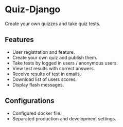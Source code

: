 # Quiz-Django

Create your own quizzes and take quiz tests.

## Features

* User registration and feature.
* Create your own quiz and publish them.
* Take tests by logged in users / anonymous users.
* View test results with correct answers.
* Receive results of test in emails.
* Download list of users scores.
* Display flash messages.

## Configurations

* Configured docker file.
* Separated production and development settings.
